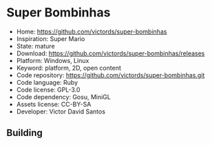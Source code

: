 # Super Bombinhas

- Home: https://github.com/victords/super-bombinhas
- Inspiration: Super Mario
- State: mature
- Download: https://github.com/victords/super-bombinhas/releases
- Platform: Windows, Linux
- Keyword: platform, 2D, open content
- Code repository: https://github.com/victords/super-bombinhas.git
- Code language: Ruby
- Code license: GPL-3.0
- Code dependency: Gosu, MiniGL
- Assets license: CC-BY-SA
- Developer: Victor David Santos

## Building
